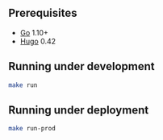 ## Prerequisites
* [Go](https://golang.org/dl/) 1.10+
* [Hugo](https://github.com/gohugoio/hugo#choose-how-to-install) 0.42

## Running under development
```bash
make run
```

## Running under deployment
```bash
make run-prod
```